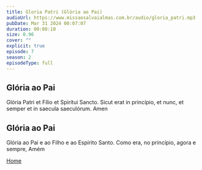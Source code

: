 ```yaml
---
title: Gloria Patri (Glória ao Pai)
audioUrl: https://www.missaosalvaialmas.com.br/audio/gloria_patri.mp3
pubDate: Mar 31 2024 00:07:07
duration: 00:00:10
size: 0.96
cover: ""
explicit: true
episode: 7
season: 2
episodeType: full
---
```


## Glória ao Pai 

Glória Patri et Fílio et Spirítui Sancto.
Sicut erat in princípio, et nunc, et semper
et in saecula saeculórum.
Amen

## Glória ao Pai
Glória ao Pai e ao Filho e ao Espírito Santo.
Como era, no princípio, agora e sempre,
Amém


<div class="text-center mt-16">
  <a class="btn btn-accent mt-9" href="/">Home</a>
</div>